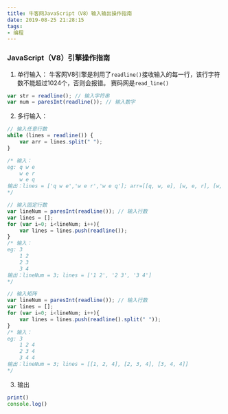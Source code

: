 ```yaml
---
title: 牛客网JavaScript（V8）输入输出操作指南
date: 2019-08-25 21:28:15
tags:
- 编程
---
```

### JavaScript（V8）引擎操作指南
1. 单行输入：
牛客网V8引擎是利用了`readline()`接收输入的每一行，该行字符数不能超过1024个，否则会报错。
赛码网是`read_line()`
``` js
var str = readline(); // 输入字符串
var num = paresInt(readline()); // 输入数字
```

2. 多行输入：
``` js
// 输入任意行数
while (lines = readline()) {   
    var arr = lines.split(" ");
}

/* 输入：
eg: q w e
    w e r
    w e q
输出：lines = ['q w e','w e r','w e q']; arr=[[q, w, e], [w, e, r], [w, e, q]]
*/

// 输入固定行数
var lineNum = paresInt(readline()); // 输入行数
var lines = [];
for (var i=0; i<lineNum; i++){
    var lines = lines.push(readline());
}
/* 输入：
eg: 3
    1 2
    2 3
    3 4
输出：lineNum = 3; lines = ['1 2', '2 3', '3 4']
*/

// 输入矩阵
var lineNum = paresInt(readline()); // 输入行数
var lines = [];
for (var i=0; i<lineNum; i++){
    var lines = lines.push(readline().split(" "));
}
/* 输入：
eg: 3
    1 2 4
    2 3 4
    3 4 4
输出：lineNum = 3; lines = [[1, 2, 4], [2, 3, 4], [3, 4, 4]]
*/
```

3. 输出
``` js
print()
console.log()
```